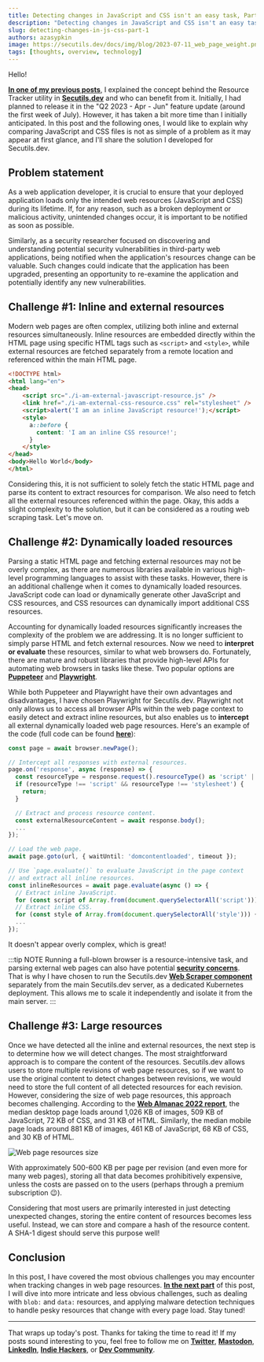 ```yaml
---
title: Detecting changes in JavaScript and CSS isn't an easy task, Part 1
description: "Detecting changes in JavaScript and CSS isn't an easy task, Part 1: web scraping, HTML, Playwright, hashes, and more"
slug: detecting-changes-in-js-css-part-1
authors: azasypkin
image: https://secutils.dev/docs/img/blog/2023-07-11_web_page_weight.png
tags: [thoughts, overview, technology]
---
```

Hello!

[**In one of my previous posts**](https://secutils.dev/docs/blog/q2-2023-update-resources-tracker), I explained the concept behind the Resource Tracker utility in [**Secutils.dev**](https://secutils.dev) and who can benefit from it. Initially, I had planned to release it in the "Q2 2023 - Apr - Jun" feature update (around the first week of July). However, it has taken a bit more time than I initially anticipated. In this post and the following ones, I would like to explain why comparing JavaScript and CSS files is not as simple of a problem as it may appear at first glance, and I'll share the solution I developed for Secutils.dev.

<!--truncate-->

## Problem statement

As a web application developer, it is crucial to ensure that your deployed application loads only the intended web resources (JavaScript and CSS) during its lifetime. If, for any reason, such as a broken deployment or malicious activity, unintended changes occur, it is important to be notified as soon as possible.

Similarly, as a security researcher focused on discovering and understanding potential security vulnerabilities in third-party web applications, being notified when the application's resources change can be valuable. Such changes could indicate that the application has been upgraded, presenting an opportunity to re-examine the application and potentially identify any new vulnerabilities.

## Challenge #1: Inline and external resources

Modern web pages are often complex, utilizing both inline and external resources simultaneously. Inline resources are embedded directly within the HTML page using specific HTML tags such as `<script>` and `<style>`, while external resources are fetched separately from a remote location and referenced within the main HTML page.

```html
<!DOCTYPE html>
<html lang="en">
<head>
    <script src="./i-am-external-javascript-resource.js" />
    <link href="./i-am-external-css-resource.css" rel="stylesheet" />
    <script>alert('I am an inline JavaScript resource!');</script>
    <style>
      a::before {
        content: 'I am an inline CSS resource!';
      }
    </style>
</head>
<body>Hello World</body>
</html>
```

Considering this, it is not sufficient to solely fetch the static HTML page and parse its content to extract resources for comparison. We also need to fetch all the external resources referenced within the page. Okay, this adds a slight complexity to the solution, but it can be considered as a routing web scraping task. Let's move on.

## Challenge #2: Dynamically loaded resources

Parsing a static HTML page and fetching external resources may not be overly complex, as there are numerous libraries available in various high-level programming languages to assist with these tasks. However, there is an additional challenge when it comes to dynamically loaded resources. JavaScript code can load or dynamically generate other JavaScript and CSS resources, and CSS resources can dynamically import additional CSS resources.

Accounting for dynamically loaded resources significantly increases the complexity of the problem we are addressing. It is no longer sufficient to simply parse HTML and fetch external resources. Now we need to **interpret or evaluate** these resources, similar to what web browsers do. Fortunately, there are mature and robust libraries that provide high-level APIs for automating web browsers in tasks like these. Two popular options are [**Puppeteer**](https://pptr.dev/) and [**Playwright**](https://playwright.dev/).

While both Puppeteer and Playwright have their own advantages and disadvantages, I have chosen Playwright for Secutils.dev. Playwright not only allows us to access all browser APIs within the web page context to easily detect and extract inline resources, but also enables us to **intercept** all external dynamically loaded web page resources. Here's an example of the code (full code can be found [**here**](https://github.com/secutils-dev/secutils-web-scraper/blob/main/src/api/resources/list.ts)):

```ts
const page = await browser.newPage();

// Intercept all responses with external resources.
page.on('response', async (response) => {
  const resourceType = response.request().resourceType() as 'script' | 'stylesheet';
  if (resourceType !== 'script' && resourceType !== 'stylesheet') {
    return;
  }

  // Extract and process resource content.
  const externalResourceContent = await response.body();
  ...
});

// Load the web page.
await page.goto(url, { waitUntil: 'domcontentloaded', timeout });

// Use `page.evaluate()` to evaluate JavaScript in the page context
// and extract all inline resources.
const inlineResources = await page.evaluate(async () => {
  // Extract inline JavaScript.
  for (const script of Array.from(document.querySelectorAll('script'))) {}
  // Extract inline CSS.
  for (const style of Array.from(document.querySelectorAll('style'))) {}
  ...
});
```

It doesn't appear overly complex, which is great!

:::tip NOTE
Running a full-blown browser is a resource-intensive task, and parsing external web pages can also have potential [**security concerns**](https://www.scmagazine.com/news/vulnerability-management/google-critical-rce-bug-chrome-browser). That is why I have chosen to run the Secutils.dev [**Web Scraper component**](https://github.com/secutils-dev/secutils-web-scraper) separately from the main Secutils.dev server, as a dedicated Kubernetes deployment. This allows me to scale it independently and isolate it from the main server.
:::

## Challenge #3: Large resources

Once we have detected all the inline and external resources, the next step is to determine how we will detect changes. The most straightforward approach is to compare the content of the resources. Secutils.dev allows users to store multiple revisions of web page resources, so if we want to use the original content to detect changes between revisions, we would need to store the full content of all detected resources for each revision. However, considering the size of web page resources, this approach becomes challenging. According to the [**Web Almanac 2022 report**](https://almanac.httparchive.org/en/2022/page-weight#javascript), the median desktop page loads around 1,026 KB of images, 509 KB of JavaScript, 72 KB of CSS, and 31 KB of HTML. Similarly, the median mobile page loads around 881 KB of images, 461 KB of JavaScript, 68 KB of CSS, and 30 KB of HTML.

![Web page resources size](https://secutils.dev/docs/img/blog/2023-07-11_web_page_weight.png)

With approximately 500-600 KB per page per revision (and even more for many web pages), storing all that data becomes prohibitively expensive, unless the costs are passed on to the users (perhaps through a premium subscription 😉).

Considering that most users are primarily interested in just detecting unexpected changes, storing the entire content of resources becomes less useful. Instead, we can store and compare a hash of the resource content. A SHA-1 digest should serve this purpose well!

## Conclusion

In this post, I have covered the most obvious challenges you may encounter when tracking changes in web page resources. [**In the next part**](https://secutils.dev/docs/blog/detecting-changes-in-js-css-part-2) of this post, I will dive into more intricate and less obvious challenges, such as dealing with `blob:` and `data:` resources, and applying malware detection techniques to handle pesky resources that change with every page load. Stay tuned!

---

That wraps up today's post. Thanks for taking the time to read it! If my posts sound interesting to you, feel free to follow me on [**Twitter**](https://twitter.com/aleh_zasypkin), [**Mastodon**](https://infosec.exchange/@azasypkin), [**LinkedIn**](https://www.linkedin.com/in/azasypkin/), [**Indie Hackers**](https://www.indiehackers.com/azasypkin/history), or [**Dev Community**](https://dev.to/azasypkin).
